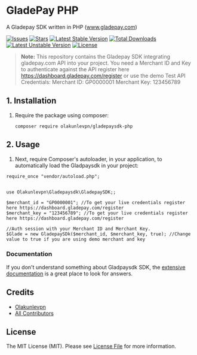 # GladePay PHP

 A Gladepay SDK written in PHP (www.gladepay.com)


 [![Issues](https://img.shields.io/github/issues/olakunlevpn/gladepaysdk-php?style=flat-square)](https://github.com/olakunlevpn/gladepaysdk-php/issues)
 [![Stars](https://img.shields.io/github/stars/olakunlevpn/gladepaysdk-php)](https://github.com/olakunlevpn/gladepaysdk-php/stargazers)
 [![Latest Stable Version](https://poser.pugx.org/olakunlevpn/gladepaysdk-php/v/stable)](https://packagist.org/packages/olakunlevpn/gladepaysdk-php)
 [![Total Downloads](https://poser.pugx.org/olakunlevpn/gladepaysdk-php/downloads)](https://packagist.org/packages/olakunlevpn/gladepaysdk-php)
 [![Latest Unstable Version](https://poser.pugx.org/olakunlevpn/gladepaysdk-php/v/unstable)](https://packagist.org/packages/olakunlevpn/gladepaysdk-php)
 [![License](https://poser.pugx.org/olakunlevpn/gladepaysdk-php/license)](https://packagist.org/packages/olakunlevpn/gladepaysdk-php)




> **Note:** This repository contains the Gladepay SDK integrating gladepay.com API into your project. You need a Merchant ID and Key to authenticate against the API register here https://dashboard.gladepay.com/register or use the demo Test API Credentials:
Merchant ID: GP0000001
Merchant Key: 123456789


## 1. Installation

1. Require the package using composer:

    ```
    composer require olakunlevpn/gladepaysdk-php
    ```


## 2. Usage

1. Next, require Composer's autoloader, in your application, to automatically load the Gladpaysdk in your project:
```
require_once "vendor/autoload.php";


use Olakunlevpn\Gladepaysdk\GladepaySDK;;

$merchant_id = "GP0000001"; //To get your live credentials register here https://dashboard.gladepay.com/register
$merchant_key = "123456789"; //To get your live credentials register here https://dashboard.gladepay.com/register

//Auth session with your Merchant ID and Merchant Key.
$Glade = new GladepaySDk($merchant_id, $merchant_key, true); //Change value to true if you are using demo merchant and key
```

### Documentation

If you don't understand something about Gladpaysdk SDK, the [extensive documentation](https://developer.gladepay.com/api/) is a great place to look for answers.

## Credits

- [Olakunlevpn](https://github.com/olakunlevpn)
- [All Contributors](https://github.com/olakunlevpn/gladepaysdk-php/graphs/contributors)

## License

The MIT License (MIT). Please see [License File](LICENSE.md) for more information.
